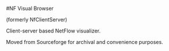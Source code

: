 #NF Visual Browser

(formerly NfClientServer)
 
Client-server based NetFlow visualizer.

Moved from Sourceforge for archival and convenience purposes.
